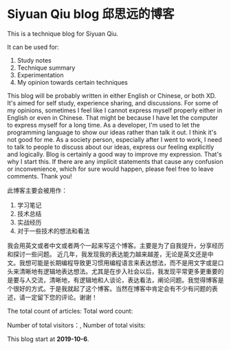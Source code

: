 # Siyuan Qiu blog 邱思远的博客
This is a technique blog for Siyuan Qiu.

It can be used for:

1. Study notes
2. Technique summary
3. Experimentation
4. My opinion towards certain techniques

This blog will be probably written in either English or Chinese, or both XD. It's aimed for self study, experience sharing, and discussions. For some of my opinions, sometimes I feel like I cannot express myself properly either in English or even in Chinese. That might be because I have let the computer to express myself for a long time. As a developer, I'm used to let the programming language to show our ideas rather than talk it out. I think it's not good for me. As a society person, especially after I went to work, I need to talk to people to discuss about our ideas, express our feeling explicitly and logically. Blog is certainly a good way to improve my expression. That's why I start this. If there are any implicit statements that cause any confusion or inconvenience, which for sure would happen, please feel free to leave comments. Thank you!

此博客主要会被用作：
1. 学习笔记
2. 技术总结
3. 实战经历
4. 对于一些技术的想法和看法

我会用英文或者中文或者两个一起来写这个博客。主要是为了自我提升，分享经历和探讨一些问题。 近几年，我发现我的表达能力越来越差，无论是英文还是中文。我想可能是长期编程导致更习惯用编程语言来表达想法，而不是用文字或是口头来清晰地有逻辑地表达想法。尤其是在步入社会以后，我发现平常更多更重要的是要与人交流，清晰地，有逻辑地和人谈论，表达看法，阐论问题。我觉得博客是个很好的方式。于是我就起了这个博客。当然在博客中肯定会有不少有问题的表述，请一定留下您的评论。谢谢！

The total count of articles: <code class="article_number"></code> Total word count:<code class="site_word_count"></code>

Number of total visitors：<code class="site_uv"></code>, Number of total visits: <code class="site_pv"></code>

This blog start at **2019-10-6**.


